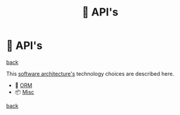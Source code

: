 ﻿---
title: "🎁 API's"
---

🎁 API's
========

[back](..)

This [software architecture's](../index.md) technology choices are described here.

- 📀 [ORM](orm.md)
- 📦 [Misc](misc.md)

[back](..)
